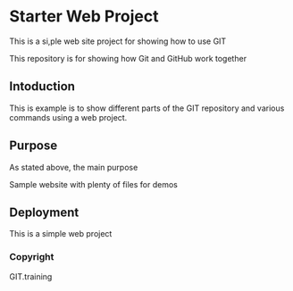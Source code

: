 # Starter Web Project

This is a si,ple web site project for showing how to use GIT 

This repository is for showing how Git and GitHub work together

## Intoduction

This is example is to show different parts of the GIT repository and various commands using a web project.

## Purpose

As stated  above, the main purpose

Sample website with plenty of files for demos

## Deployment

This is a simple web project

### Copyright

GIT.training